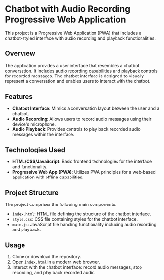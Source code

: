 # Chatbot with Audio Recording Progressive Web Application

This project is a Progressive Web Application (PWA) that includes a chatbot-styled interface with audio recording and playback functionalities.

## Overview

The application provides a user interface that resembles a chatbot conversation. It includes audio recording capabilities and playback controls for recorded messages. The chatbot interface is designed to visually represent a conversation and enables users to interact with the chatbot.

## Features

- **Chatbot Interface**: Mimics a conversation layout between the user and a chatbot.
- **Audio Recording**: Allows users to record audio messages using their device's microphone.
- **Audio Playback**: Provides controls to play back recorded audio messages within the interface.

## Technologies Used

- **HTML/CSS/JavaScript**: Basic frontend technologies for the interface and functionality.
- **Progressive Web App (PWA)**: Utilizes PWA principles for a web-based application with offline capabilities.

## Project Structure

The project comprises the following main components:

- `index.html`: HTML file defining the structure of the chatbot interface.
- `style.css`: CSS file containing styles for the chatbot interface.
- `main.js`: JavaScript file handling functionality including audio recording and playback.

## Usage

1. Clone or download the repository.
2. Open `index.html` in a modern web browser.
3. Interact with the chatbot interface: record audio messages, stop recording, and play back recorded audio.
